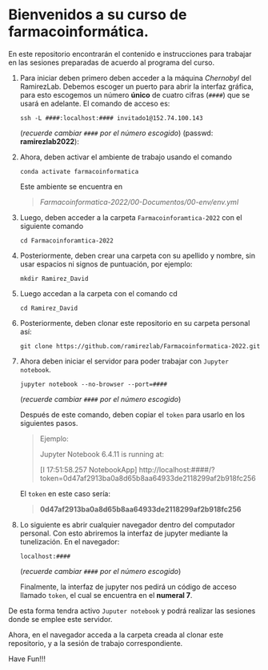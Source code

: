 # Bienvenidos a su curso de farmacoinformática.

En este repositorio encontrarán el contenido e instrucciones para trabajar en las sesiones preparadas de acuerdo al programa del curso.

1. Para iniciar deben primero deben acceder a la máquina *Chernobyl* del RamirezLab.
   Debemos escoger un puerto para abrir la interfaz gráfica, para esto escogemos un número **único** de cuatro cifras (`####`) que se usará en adelante. El comando de acceso es:
   
   ```console
   ssh -L ####:localhost:#### invitado1@152.74.100.143
   ```
   
   (_recuerde cambiar `####` por el número escogido_)
   (passwd: **ramirezlab2022**):
2. Ahora, deben activar el ambiente de trabajo usando el comando
   
   ```console
   conda activate farmacoinformatica
   ```
   
   Este ambiente se encuentra en
   
   > *Farmacoinformatica-2022/00-Documentos/00-env/env.yml*
3. Luego, deben acceder a la carpeta `Farmacoinforamtica-2022` con el siguiente comando
   
   ```console
   cd Farmacoinforamtica-2022
   ```
4. Posteriormente, deben crear una carpeta con su apellido y nombre, sin usar espacios ni signos de puntuación, por ejemplo:
   
   ```console
   mkdir Ramirez_David
   ```
5. Luego accedan a la carpeta con el comando cd
   
   ```console
   cd Ramirez_David
   ```
6. Posteriormente, deben clonar este repositorio en su carpeta personal así:
   
   ```console
   git clone https://github.com/ramirezlab/Farmacoinformatica-2022.git
   ```
7. Ahora deben iniciar el servidor para poder trabajar con `Jupyter notebook`.
   
   ```console
   jupyter notebook --no-browser --port=####
   ```
   
   (_recuerde cambiar `####` por el número escogido_)
   
   Después de este comando, deben copiar el `token` para usarlo en los siguientes pasos.
   
   > Ejemplo:
   > 
   > Jupyter Notebook 6.4.11 is running at:
   > 
   > [I 17:51:58.257 NotebookApp] http://localhost:####/?token=0d47af2913ba0a8d65b8aa64933de2118299af2b918fc256

   
   El `token` en este caso sería:
   
   > **0d47af2913ba0a8d65b8aa64933de2118299af2b918fc256**
8. Lo siguiente es abrir cualquier navegador dentro del computador personal. Con esto abriremos la interfaz de jupyter mediante la tunelización. En el navegador:
   
   ```console
   localhost:####
   ```
   (_recuerde cambiar `####` por el número escogido_)
   
   Finalmente, la interfaz de jupyter nos pedirá un código de acceso llamado `token`, el cual se encuentra en el **numeral 7**.

De esta forma tendra activo `Juputer notebook` y podrá realizar las sesiones donde se emplee este servidor.

Ahora, en el navegador acceda a la carpeta creada al clonar este repositorio, y a la sesión de trabajo correspondiente.

Have Fun!!!

